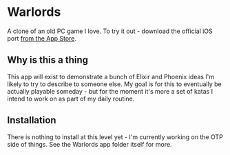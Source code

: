 # Warlords

A clone of an old PC game I love. To try it out - download the
official iOS port [from the App Store](https://apps.apple.com/us/app/warlords-classic-strategy/id532024361).

## Why is this a thing

This app will exist to demonstrate a bunch of Elixir and Phoenix ideas I'm
likely to try to describe to someone else. My goal is for this to eventually be
actually playable someday - but for the moment it's more a set of katas I
intend to work on as part of my daily routine.

## Installation

There is nothing to install at this level yet - I'm currently working on the
OTP side of things. See the Warlords app folder itself for more.
